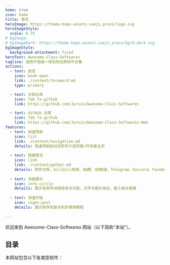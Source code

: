 ```yaml
---
home: true
icon: home
title: 首页
heroImage: https://theme-hope-assets.vuejs.press/logo.svg
heroImageStyle:
  scale: 0.75
# bgImage: 
# bgImageDark: https://theme-hope-assets.vuejs.press/bg/6-dark.svg
bgImageStyle:
  background-attachment: fixed
heroText: Awesome-Class-Softwares
tagline: 适用于班级一体机的优质软件合集
actions:
  - text: 前言
    icon: book-open
    link: ./content/foreword.md
    type: primary

  - text: 文档仓库
    icon: fab fa-github
    link: https://github.com/Jursin/Awesome-Class-Softwares

  - text: GitHub 仓库
    icon: fab fa-github
    link: https://github.com/Jursin/Awesome-Class-Softwares-Web
features:
  - text: 快速导航
    icon: list
    link: ./content/navigation.md
    details: 快速导航到对应软件介绍页面/开发者主页
  
  - text: 链接聚合
    icon: link
    link: ./content/gather.md
    details: 软件仓库、bilibili视频、QQ群、QQ频道、Telegram、Discord、Facebook、X等链接聚合
  
  - text: 详细展示
    icon: info-circle
    details: 展示各软件详细信息与功能，文字与图片结合，嵌入相关链接
  
  - text: 快速开始
    icon: signs-post
    details: 展示软件安装与初步使用教程
    
---
```


欢迎来到 Awesome-Class-Softwares 网站（以下简称“本站”）。

## 目录

本网站包含以下各类型软件：

<div class="vp-card-container">
  <VPCard
    logo="/calendar-days-solid.svg"
    title="课表类"
    desc="课表类软件"
    link="./classschedule/"
  />
  <VPCard
    logo="/puzzle-piece-solid.svg"
    title="多功能类"
    desc="多功能类软件"
    link="./multi-function/"
  />
  <VPCard
    logo="/chalkboard-solid.svg"
    title="看板类"
    desc="看板类软件"
    link="./dashboard/"
  />
  <VPCard
    logo="/pen-solid.svg"
    title="批注类"
    desc="批注类软件"
    link="./annotation/"
  />
  <VPCard
    logo="/download-solid.svg"
    title="下载类"
    desc="下载类软件"
    link="./downloader/"
  />
  <VPCard
    logo="/cubes-solid.svg"
    title="杂类"
    desc="杂类软件"
    link="./miscellany/"
  />
</div>
